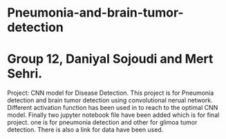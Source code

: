 # Pneumonia-and-brain-tumor-detection
# Group 12, Daniyal Sojoudi and Mert Sehri.
Project: CNN model for Disease Detection.
This project is for Pneumonia detection and brain tumor detection using convolutional nerual network. 
Different activation function has been used in to reach to the optimal CNN model.
Finally two jupyter notebook file have been added which is for final project. one is for pneumonia detection and other for glimoa tumor detection.
There is also a link for data have been used.
